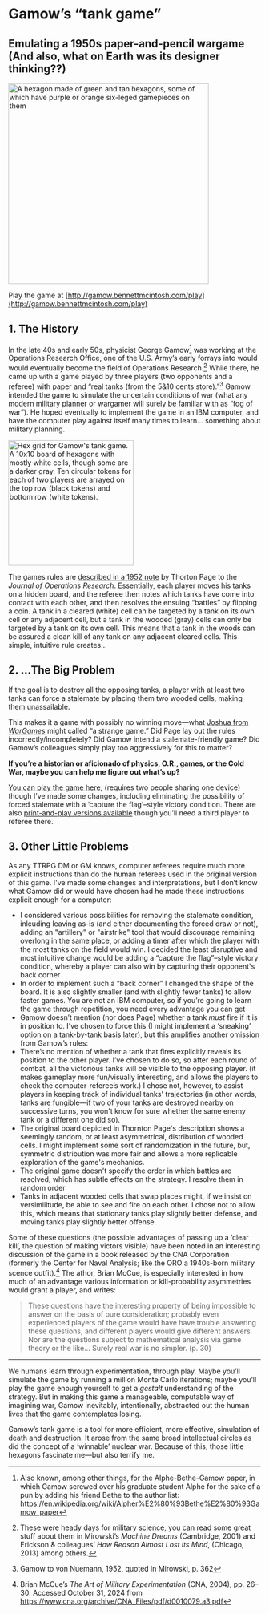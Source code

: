 # Gamow’s “tank game”
## Emulating a 1950s paper-and-pencil wargame (And also, what on Earth was its designer thinking??)

<img width="400" alt="A hexagon made of green and tan hexagons, some of which have purple or orange six-leged gamepieces on them" src="https://github.com/user-attachments/assets/117c3a28-1e52-420c-a061-622f737ef6a6">

Play the game at [http://gamow.bennettmcintosh.com/play](http://gamow.bennettmcintosh.com/play)

## 1. The History

In the late 40s and early 50s, physicist George Gamow[^1] was working at the Operations Research Office, one of the U.S. Army’s early forrays into would would eventually become the field of Operations Research.[^2] While there, he came up with a game played by three players (two opponents and a referee) with paper and “real tanks (from the 5&10 cents store).”[^3] Gamow intended the game to simulate the uncertain conditions of war (what any modern military planner or wargamer will surely be familiar with as “fog of war”). He hoped eventually to implement the game in an IBM computer, and have the computer play against itself many times to learn... something about military planning.

<img width="250" alt="Hex grid for Gamow's tank game. A 10x10 board of hexagons with mostly white cells, though some are a darker gray. Ten circular tokens for each of two players are arrayed on the top row (black tokens) and bottom row (white tokens)." src="https://github.com/user-attachments/assets/9939018e-71e0-4d44-a02b-345867e67e66">

The games rules are [described in a 1952 note](https://www.jstor.org/stable/166721) by Thorton Page to the *Journal of Operations Research*. Essentially, each player moves his tanks on a hidden board, and the referee then notes which tanks have come into contact with each other, and then resolves the ensuing “battles” by flipping a coin. A tank in a cleared (white) cell can be targeted by a tank on its own cell or any adjacent cell, but a tank in the wooded (gray) cells can only be targeted by a tank on its own cell. This means that a tank in the woods can be assured a clean kill of any tank on any adjacent cleared cells. This simple, intuitive rule creates...

## 2. ...The Big Problem

If the goal is to destroy all the opposing tanks, a player with at least two tanks can force a stalemate by placing them two wooded cells, making them unassailable. 

This makes it a game with possibly no winning move—what [Joshua from *WarGames*](https://en.wikipedia.org/wiki/WarGames#Plot) might called “a strange game.” Did Page lay out the rules incorrectly/incompletely? Did Gamow intend a stalemate-friendly game? Did Gamow’s colleagues simply play too aggressively for this to matter? 

**If you’re a historian or aficionado of physics, O.R., games, or the Cold War, maybe you can help me figure out what’s up?** 

[You can play the game here](http://gamow.bennettmcintosh.com/play), (requires two people sharing one device) though I’ve made some changes, including eliminating the possibility of forced stalemate with a ‘capture the flag’–style victory condition. There are also [print-and-play versions available](https://grognard.com/download/games/board/tankgame.pdf) though you’ll need a third player to referee there.

## 3. Other Little Problems

As any TTRPG DM or GM knows, computer referees require much more explicit instructions than do the human referees used in the original version of this game. I've made some changes and interpretations, but I don’t know what Gamow did or would have chosen had he made these instructions explicit enough for a computer:
* I considered various possibilities for removing the stalemate condition, inlcuding leaving as-is (and either documenting the forced draw or not), adding an "artillery" or "airstrike" tool that would discourage remaining overlong in the same place, or adding a timer after which the player with the most tanks on the field would win. I decided the least disruptive and most intuitive change would be adding a “capture the flag”–style victory condition, whereby a player can also win by capturing their opponent's back corner
* In order to implement such a “back corner” I changed the shape of the board. It is also slightly smaller (and with slightly fewer tanks) to allow faster games. You are not an IBM computer, so if you’re going to learn the game through repetition, you need every advantage you can get
* Gamow doesn’t mention (nor does Page) whether a tank *must* fire if it is in position to. I’ve chosen to force this (I might implement a ‘sneaking’ option on a tank-by-tank basis later), but this amplifies another omission from Gamow’s rules:
* There’s no mention of whether a tank that fires explicitly reveals its position to the other player. I’ve chosen to do so, so after each round of combat, all the victorious tanks will be visible to the opposing player. (it makes gameplay more fun/visually interesting, and allows the players to check the computer-referee’s work.) I chose not, however, to assist players in keeping track of individual tanks' trajectories (in other words, tanks are fungible—if two of your tanks are destroyed nearby on successive turns, you won't know for sure whether the same enemy tank or a different one did so). 
* The original board depicted in Thornton Page's description shows a seemingly random, or at least asymmetrical, distribution of wooded cells. I might implement some sort of randomization in the future, but, symmetric distribution was more fair and allows a more replicable exploration of the game's mechanics.
* The original game doesn't specify the order in which battles are resolved, which has subtle effects on the strategy. I resolve them in random order
* Tanks in adjacent wooded cells that swap places might, if we insist on versimilitude, be able to see and fire on each other. I chose not to allow this, which means that stationary tanks play slightly better defense, and moving tanks play slightly better offense. 

Some of these questions (the possible advantages of passing up a ‘clear kill’, the question of making victors visible) have been noted in an interesting discussion of the game in a book released by the CNA Corporation (formerly the Center for Naval Analysis; like the ORO a 1940s-born military scence outfit).[^4] The athor, Brian McCue, is especially interested in how much of an advantage various information or kill-probability asymmetries would grant a player, and writes:

> These questions have the interesting property of being impossible to answer on the basis of pure consideration; probably even experienced players of the game would have have trouble answering these questions, and different players would give different answers. Nor are the questions subject to mathematical analysis via game theory or the like... Surely real war is no simpler. (p. 30)

---

We humans learn through experimentation, through play. Maybe you’ll simulate the game by running a million Monte Carlo iterations; maybe you’ll play the game enough yourself to get a *gestalt* understanding of the strategy. But in making this game a manageable, computable way of imagining war, Gamow inevitably, intentionally, abstracted out the human lives that the game contemplates losing.  

Gamow’s tank game is a tool for more efficient, more effective, simulation of death and destruction. It arose from the same broad intellectual circles as did the concept of a ‘winnable’ nuclear war. Because of this, those little hexagons fascinate me—but also terrify me.

[^1]: Also known, among other things, for the Alphe-Bethe-Gamow paper, in which Gamow screwed over his graduate student Alphe for the sake of a pun by adding his friend Bethe to the author list: https://en.wikipedia.org/wiki/Alpher%E2%80%93Bethe%E2%80%93Gamow_paper
[^2]: These were heady days for military science, you can read some great stuff about them in Mirowski’s *Machine Dreams* (Cambridge, 2001) and Erickson & colleagues’ *How Reason Almost Lost its Mind*, (Chicago, 2013) among others. 
[^3]: Gamow to von Nuemann, 1952, quoted in Mirowski, p. 362
[^4]: Brian McCue’s *The Art of Military Experimentation* (CNA, 2004), pp. 26–30. Accessed October 31, 2024 from https://www.cna.org/archive/CNA_Files/pdf/d0010079.a3.pdf 
